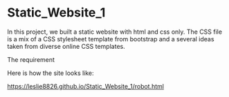 # Static_Website_1

In this project, we built a static website with html and css only. The CSS file is a mix of a CSS stylesheet template from bootstrap and a several ideas taken from diverse online CSS templates.

The requirement

Here is how the site looks like:

https://leslie8826.github.io/Static_Website_1/robot.html
